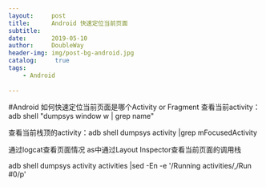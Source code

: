 ```yaml
---
layout:     post
title:      Android 快速定位当前页面
subtitle:   
date:       2019-05-10
author:     DoubleWay
header-img: img/post-bg-android.jpg
catalog: 	 true
tags:
    - Android
    
---
```

#Android 如何快速定位当前页面是哪个Activity or Fragment
查看当前activity：adb shell "dumpsys window w | grep name"

查看当前栈顶的activity：adb shell dumpsys activity |grep mFocusedActivity

通过logcat查看页面情况
 as中通过Layout Inspector查看当前页面的调用栈

adb shell dumpsys activity activities |sed -En -e '/Running activities/,/Run #0/p'
